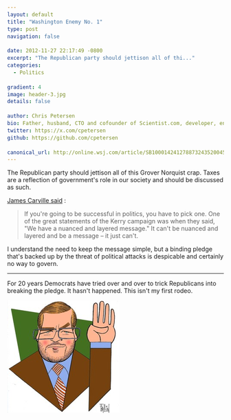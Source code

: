 ```yaml
---
layout: default
title: "Washington Enemy No. 1"
type: post
navigation: false

date: 2012-11-27 22:17:49 -0800
excerpt: "The Republican party should jettison all of thi..."
categories:
  - Politics

gradient: 4
image: header-3.jpg
details: false

author: Chris Petersen
bio: Father, husband, CTO and cofounder of Scientist.com, developer, entrepreneur and technologist.
twitter: https://x.com/cpetersen
github: https://github.com/cpetersen

canonical_url: http://online.wsj.com/article/SB10001424127887324352004578137112355225342.html?mod=WSJ_hp_mostpop_read
---
```



The Republican party should jettison all of this Grover Norquist crap. Taxes are a reflection of government's role in our society and should be discussed as such.

 [James Carville said](http://www.rollingstone.com/politics/news/how-president-obama-won-a-second-term-20121123) :

 > If you're going to be successful in politics, you have to pick one. One of the great statements of the Kerry campaign was when they said, "We have a nuanced and layered message." It can't be nuanced and layered and be a message – it just can't.

 I understand the need to keep the message simple, but a binding pledge that's backed up by the threat of political attacks is despicable and certainly no way to govern.

***

For 20 years Democrats have tried over and over to trick Republicans into breaking the pledge. It hasn't happened. This isn't my first rodeo.

  ![image](/assets/import/cde10a4d2202b7a41812cf7a056196e6.jpg)
